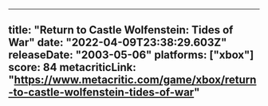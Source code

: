 
---
title: "Return to Castle Wolfenstein: Tides of War"
date: "2022-04-09T23:38:29.603Z"
releaseDate: "2003-05-06"
platforms: ["xbox"]
score: 84
metacriticLink: "https://www.metacritic.com/game/xbox/return-to-castle-wolfenstein-tides-of-war"
---
